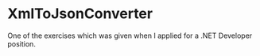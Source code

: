 # XmlToJsonConverter
One of the exercises which was given when I applied for a .NET Developer position. 
